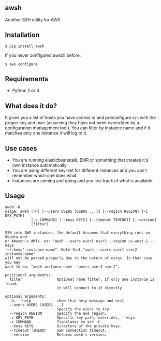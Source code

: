 awsh
----

Another SSH utility for AWS

Installation
------------

    $ pip install awsh

If you never configured awscli before:

    $ aws configure

Requirements
------------

- Python 2 or 3

What does it do?
----------------

It gives you a list of hosts you have access to and preconfigure `ssh` with the
proper key and user (assuming they have not been overridden by a configuration
management tool). You can filter by instance name and if it matches only one
instance it will log to it.

Use cases
---------

- You are running elasticbeanstalk, EMR or something that creates it's own
  instance automatically.
- You are using different key-set for different instances and you can't remember
  which one does what.
- Instances are coming and going and you lost track of what is available.

Usage
-----

```
awsh -h
usage: awsh [-h] [--users USERS [USERS ...]] [--region REGION] [-i KEY_PATH]
            [-c COMMAND] [--keys KEYS] [--timeout TIMEOUT] [--version]
            [filter]

SSH into AWS instances. the default Assumes that everything runs on Ubuntu and
or Amazon's AMIs. ex: "awsh --users user1 user2 --region us-west-2 --keys
'~/.keys' instance-name". Note that "awsh --users user1 user2 instance-name"
will not be parsed properly due to the nature of nargs. In that case you may
want to do: "awsh instance-name --users user1 user2".

positional arguments:
  filter                Optional name filter. If only one instance is found,
                        it will connect to it directly.

optional arguments:
  -h, --help            show this help message and exit
  --users USERS [USERS ...]
                        Specify the users to try.
  --region REGION       Specify the aws region.
  -i KEY_PATH           Specific key path, overrides, --keys
  -c COMMAND            Translates to ssh -C
  --keys KEYS           Directory of the private keys.
  --timeout TIMEOUT     SSH connection timeout.
  --version             Returns awsh's version.
```
